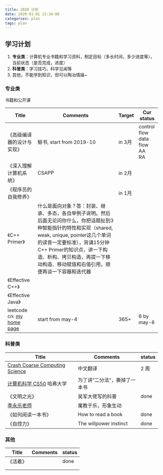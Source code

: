 ```yaml
---
title: 2020 计划
date: 2020-01-01 15:34:08
categories: plan
tags: plan
---
```


## 学习计划

1. **专业类**：计算机专业书籍和学习资料，制定目标（多长时间，多少进度等），当前状态（是否完成，进度）
2. **科普类**：学习技巧，科学见闻等
3. 其他，不能学到知识，但可以陶冶情操~

<!--more-->

### 专业类

书籍和公开课

| Title                                                        | Comments                                                     | Target | Cur status                                  |
| ------------------------------------------------------------ | ------------------------------------------------------------ | ------ | ------------------------------------------- |
| 《高级编译器的设计与实现》                                   | 鲸书, start from 2019-10                                     | in 3月 | control flow<br />data flow<br />AA<br />RA |
| 《深入理解计算机系统》                                       | CSAPP                                                        | in 2月 |                                             |
| 《程序员的自我修养》                                         |                                                              | in 1月 |                                             |
| 《C++ Primer》                                               | 什么是面向对象？答：封装、继承、多态，各自举例子说明。然后后面无论问你什么，你把话题扯到3种智能指针的特性和实现（shared, weak, unique, pointer这几个单词的读音一定要标准），背诵15分钟C++ Primer的知识点，讲一下构造、析构、拷贝构造，再提一下移动构造、移动赋值和右值引用，顺便再谈一下容器和迭代器 |        |                                             |
| 《Effective C++》                                            |                                                              |        |                                             |
| 《Effective Java》                                           |                                                              |        |                                             |
| leetcode cn: [my home page](https://leetcode-cn.com/u/liu-hao-b/) | start from may-4                                             | 365+   | 6 by may-6                                  |

### 科普类

| Title                                                        | Comments                     | status |
| ------------------------------------------------------------ | ---------------------------- | ------ |
| [Crash Coarse Computing Science](https://www.bilibili.com/video/BV1EW411u7th) | 中文翻译                     | 2 周   |
| [计算机科学 CS50](http://open.163.com/newview/movie/courseintro?newurl=%2Fspecial%2Fopencourse%2Fcs50.html) 哈弗大学 | 为了讲“二分法”，撕掉了一本书 |        |
| 《文明之光》                                                 | 吴军大佬写的科普             | done   |
| [李永乐老师](https://space.bilibili.com/9458053)             | 寓教于乐，形象生动           |        |
| 《如何阅读一本书》                                           | How to read a book           | done   |
| 《自控力》                                                   | The willpower instinct       | done   |

### 其他

| Title    | Comments | status |
| -------- | -------- | ------ |
| 《活着》 |          | done   |
|          |          |        |
|          |          |        |

